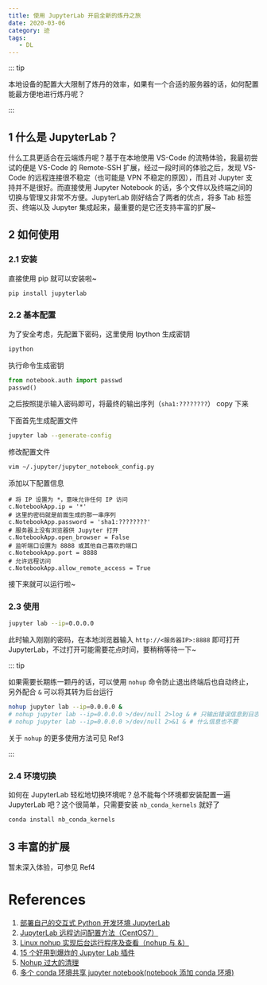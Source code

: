 ```yaml
---
title: 使用 JupyterLab 开启全新的炼丹之旅
date: 2020-03-06
category: 迹
tags:
   - DL
---
```


::: tip

本地设备的配置大大限制了炼丹的效率，如果有一个合适的服务器的话，如何配置能最方便地进行炼丹呢？

:::

<!-- more -->

## 1 什么是 JupyterLab？

什么工具更适合在云端炼丹呢？基于在本地使用 VS-Code 的流畅体验，我最初尝试的便是 VS-Code 的 Remote-SSH 扩展，经过一段时间的体验之后，发现 VS-Code 的远程连接很不稳定（也可能是 VPN 不稳定的原因），而且对 Jupyter 支持并不是很好。而直接使用 Jupyter Notebook 的话，多个文件以及终端之间的切换与管理又非常不方便。JupyterLab 刚好结合了两者的优点，将多 Tab 标签页、终端以及 Jupyter 集成起来，最重要的是它还支持丰富的扩展~

## 2 如何使用

### 2.1 安装

直接使用 pip 就可以安装啦~

```bash
pip install jupyterlab
```

### 2.2 基本配置

为了安全考虑，先配置下密码，这里使用 Ipython 生成密钥

```bash
ipython
```

执行命令生成密钥

```python
from notebook.auth import passwd
passwd()
```

之后按照提示输入密码即可，将最终的输出序列（`sha1:????????`） copy 下来

下面首先生成配置文件

```bash
jupyter lab --generate-config
```

修改配置文件

```bash
vim ~/.jupyter/jupyter_notebook_config.py
```

添加以下配置信息

```
# 将 IP 设置为 *，意味允许任何 IP 访问
c.NotebookApp.ip = '*'
# 这里的密码就是前面生成的那一串序列
c.NotebookApp.password = 'sha1:????????'
# 服务器上没有浏览器供 Jupyter 打开
c.NotebookApp.open_browser = False
# 监听端口设置为 8888 或其他自己喜欢的端口
c.NotebookApp.port = 8888
# 允许远程访问
c.NotebookApp.allow_remote_access = True
```

接下来就可以运行啦~

### 2.3 使用

```bash
jupyter lab --ip=0.0.0.0
```

此时输入刚刚的密码，在本地浏览器输入 `http://<服务器IP>:8888` 即可打开 JupyterLab，不过打开可能需要花点时间，要稍稍等待一下~

::: tip

如果需要长期练一颗丹的话，可以使用 `nohup` 命令防止退出终端后也自动终止，另外配合 `&` 可以将其转为后台运行

```bash
nohup jupyter lab --ip=0.0.0.0 &
# nohup jupyter lab --ip=0.0.0.0 >/dev/null 2>log & # 只输出错误信息到日志文件
# nohup jupyter lab --ip=0.0.0.0 >/dev/null 2>&1 & # 什么信息也不要
```

关于 `nohup` 的更多使用方法可见 Ref3

:::

### 2.4 环境切换

如何在 JupyterLab 轻松地切换环境呢？总不能每个环境都安装配置一遍 JupyterLab 吧？这个很简单，只需要安装 `nb_conda_kernels` 就好了

```bash
conda install nb_conda_kernels
```

## 3 丰富的扩展

暂未深入体验，可参见 Ref4

# References

1. [部署自己的交互式 Python 开发环境 JupyterLab](https://tf.wiki/zh/appendix/jupyterlab.html)
2. [JupyterLab 远程访问配置方法（CentOS7）](https://www.cnblogs.com/ratels/p/11387740.html)
3. [Linux nohup 实现后台运行程序及查看（nohup 与 &）](https://www.jb51.net/article/169783.htm)
4. [15 个好用到爆炸的 Jupyter Lab 插件](https://zhuanlan.zhihu.com/p/101070029)
5. [Nohup 过大的清理](https://blog.csdn.net/crisschan/article/details/72967027)
6. [多个 conda 环境共享 jupyter notebook(notebook 添加 conda 环境)](https://blog.csdn.net/fengzhongluoleidehua/article/details/84614736)
